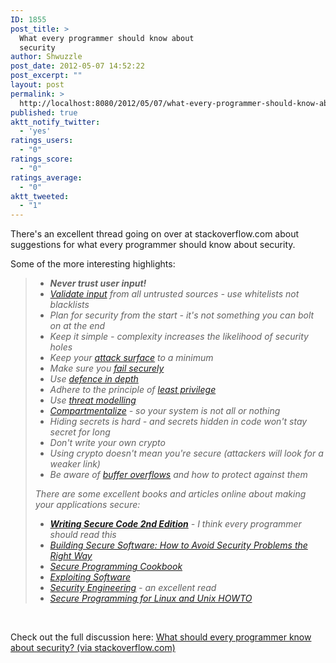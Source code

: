 ```yaml
---
ID: 1855
post_title: >
  What every programmer should know about
  security
author: Shwuzzle
post_date: 2012-05-07 14:52:22
post_excerpt: ""
layout: post
permalink: >
  http://localhost:8080/2012/05/07/what-every-programmer-should-know-about-security/
published: true
aktt_notify_twitter:
  - 'yes'
ratings_users:
  - "0"
ratings_score:
  - "0"
ratings_average:
  - "0"
aktt_tweeted:
  - "1"
---
```

There's an excellent thread going on over at stackoverflow.com about suggestions for what every programmer should know about security.

Some of the more interesting highlights:
<blockquote>
<ul>
	<li><em><strong>Never trust user input!</strong></em></li>
	<li><em><a href="http://www.ibm.com/developerworks/library/l-sp2.html">Validate input</a> from all untrusted sources - use whitelists not blacklists</em></li>
	<li><em>Plan for security from the start - it's not something you can bolt on at the end</em></li>
	<li><em>Keep it simple - complexity increases the likelihood of security holes</em></li>
	<li><em>Keep your <a href="http://en.wikipedia.org/wiki/Attack_surface">attack surface</a> to a minimum</em></li>
	<li><em>Make sure you <a href="http://www.owasp.org/index.php/Fail_securely">fail securely</a></em></li>
	<li><em>Use <a href="https://buildsecurityin.us-cert.gov/bsi/articles/knowledge/principles/347-BSI.html">defence in depth</a></em></li>
	<li><em>Adhere to the principle of <a href="https://buildsecurityin.us-cert.gov/bsi/articles/knowledge/principles/351-BSI.html">least privilege</a></em></li>
	<li><em>Use <a href="http://www.owasp.org/index.php/Threat_Risk_Modeling">threat modelling</a></em></li>
	<li><em><a href="http://www.cgisecurity.com/owasp/html/ch04s09.html">Compartmentalize</a> - so your system is not all or nothing</em></li>
	<li><em>Hiding secrets is hard - and secrets hidden in code won't stay secret for long</em></li>
	<li><em>Don't write your own crypto</em></li>
	<li><em>Using crypto doesn't mean you're secure (attackers will look for a weaker link)</em></li>
	<li><em>Be aware of <a href="http://www.linuxjournal.com/article/6701">buffer overflows</a> and how to protect against them</em></li>
</ul>
<em>There are some excellent books and articles online about making your applications secure:</em>
<ul>
	<li><em><a href="http://rads.stackoverflow.com/amzn/click/0735617228"><strong>Writing Secure Code 2nd Edition</strong></a> - I think every programmer should read this</em></li>
	<li><em><a href="http://rads.stackoverflow.com/amzn/click/020172152X">Building Secure Software: How to Avoid Security Problems the Right Way </a></em></li>
	<li><em><a href="http://rads.stackoverflow.com/amzn/click/0596003943">Secure Programming Cookbook</a></em></li>
	<li><em><a href="https://docs.google.com/viewer?url=http://www.usenix.org/events/sec04/tech/slides/mcgraw.pdf">Exploiting Software</a></em></li>
	<li><em><a href="http://www.cl.cam.ac.uk/%7Erja14/book.html">Security Engineering</a> - an excellent read</em></li>
	<li><em><a href="http://www.dwheeler.com/secure-programs/Secure-Programs-HOWTO/index.html">Secure Programming for Linux and Unix HOWTO</a></em></li>
</ul>
</blockquote>
&nbsp;

Check out the full discussion here: <a href="http://stackoverflow.com/questions/2794016/what-should-every-programmer-know-about-security">What should every programmer know about security? (via stackoverflow.com)</a>
<br />&nbsp;